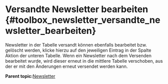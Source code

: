 # Versandte Newsletter bearbeiten {#toolbox_newsletter_versandte_newsletter_bearbeiten}

Newsletter in der Tabelle versandt können ebenfalls bearbeitet bzw. gelöscht werden, klicke hierzu auf den jeweiligen Eintrag in der Spalte Aktion der unteren Tabelle. Wenn ein Newsletter nach dem Versenden bearbeitet wurde, wird dieser erneut in die mittlere Tabelle verschoben, aus der er mit den Änderungen erneut versendet werden kann.

**Parent topic:**[Newsletter](9_5_Newsletter.md)

